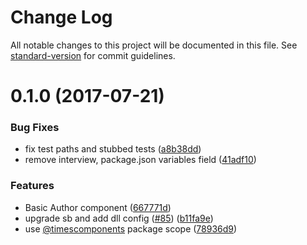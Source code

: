# Change Log

All notable changes to this project will be documented in this file.
See [standard-version](https://github.com/conventional-changelog/standard-version) for commit guidelines.

<a name="0.1.0"></a>
# 0.1.0 (2017-07-21)


### Bug Fixes

* fix test paths and stubbed tests ([a8b38dd](https://github.com/newsuk/times-components/commit/a8b38dd))
* remove interview, package.json variables field ([41adf10](https://github.com/newsuk/times-components/commit/41adf10))


### Features

* Basic Author component ([667771d](https://github.com/newsuk/times-components/commit/667771d))
* upgrade sb and add dll config ([#85](https://github.com/newsuk/times-components/issues/85)) ([b11fa9e](https://github.com/newsuk/times-components/commit/b11fa9e))
* use [@timescomponents](https://github.com/timescomponents) package scope ([78936d9](https://github.com/newsuk/times-components/commit/78936d9))

